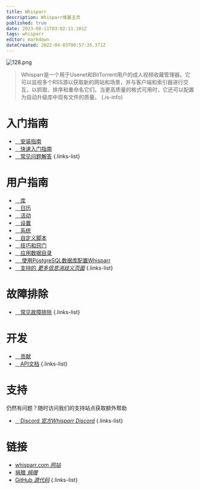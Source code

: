 ```yaml
---
title: Whisparr
description: Whisparr维基主页
published: true
date: 2023-08-11T03:02:11.101Z
tags: whisparr
editor: markdown
dateCreated: 2022-04-03T00:57:35.371Z
---
```


![128.png](/assets/whisparr/logos/128.png)

> Whisparr是一个用于Usenet和BitTorrent用户的成人视频收藏管理器。它可以监视多个RSS源以获取新的网站和场景，并与客户端和索引器进行交互，以抓取、排序和重命名它们。当更高质量的格式可用时，它还可以配置为自动升级库中现有文件的质量。
{.is-info}

# 入门指南

- [<i class="fas fa-plus-square"></i>&emsp;安装指南](/whisparr/installation)
- [<i class="fas fa-book-open"></i>&emsp;快速入门指南](/whisparr/quick-start-guide)
- [<i class="far fa-question-circle"></i>&emsp;常见问题解答](/whisparr/faq)
{.links-list}

# 用户指南

- [<i class="fas fa-play"></i>&emsp;库](/whisparr/library)
- [<i class="fas fa-calendar-alt"></i>&emsp;日历](/whisparr/calendar)
- [<i class="fas fa-clock"></i>&emsp;活动](/whisparr/activity)
- [<i class="fas fa-cogs"></i>&emsp;设置](/whisparr/settings)
- [<i class="fas fa-laptop"></i>&emsp;系统](/whisparr/system)
- [<i class="fas fa-scroll"></i>&emsp;自定义脚本](/whisparr/custom-scripts)
- [<i class="fas fa-gifts"></i>&emsp;技巧和窍门](/whisparr/tips-and-tricks)
- [<i class="fas fa-database"></i>&emsp;应用数据目录](/whisparr/appdata-directory)
- [<i class="fas fa-server"></i>&emsp; 使用PostgreSQL数据库配置Whisparr](/whisparr/postgres-setup)
- [<i class="fas fa-cogs"></i>&emsp;支持的 *更多信息消歧义页面*](/whisparr/supported)
{.links-list}

# 故障排除

- [<i class="far fa-life-ring"></i>&emsp;常见故障排除](/whisparr/troubleshooting)
{.links-list}

# 开发

- [<i class="fas fa-laptop-code"></i>&emsp;贡献](/whisparr/contributing)
- [<i class="fas fa-book"></i>&emsp;API文档](https://whisparr.com/docs/api/#/)
{.links-list}

# 支持

仍然有问题？随时访问我们的支持站点获取额外帮助

- [<i class="fab fa-discord"></i>&emsp;Discord *官方Whisparr Discord*](https://whisparr.com/discord)
{.links-list}

# 链接

- [whisparr.com *网站*](https://whisparr.com)
- [捐赠 *捐赠*](https://whisparr.com/donate)
- [GitHub *源代码*](https://github.com/whisparr/whisparr)
{.links-list}